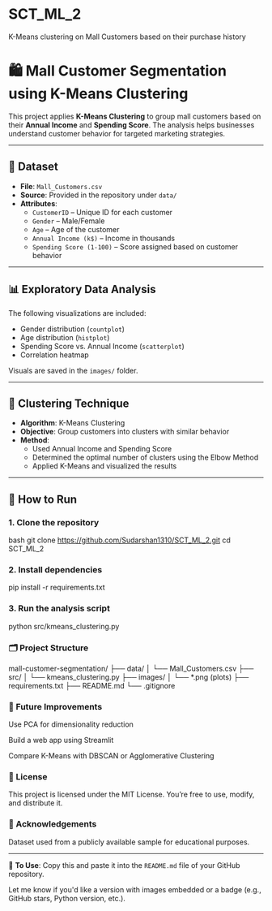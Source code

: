 # SCT_ML_2
K-Means clustering on Mall Customers based on their purchase history
# 🛍️ Mall Customer Segmentation using K-Means Clustering

This project applies **K-Means Clustering** to group mall customers based on their **Annual Income** and **Spending Score**. The analysis helps businesses understand customer behavior for targeted marketing strategies.

---

## 📁 Dataset

- **File**: `Mall_Customers.csv`
- **Source**: Provided in the repository under `data/`
- **Attributes**:
  - `CustomerID` – Unique ID for each customer
  - `Gender` – Male/Female
  - `Age` – Age of the customer
  - `Annual Income (k$)` – Income in thousands
  - `Spending Score (1-100)` – Score assigned based on customer behavior

---

## 📊 Exploratory Data Analysis

The following visualizations are included:
- Gender distribution (`countplot`)
- Age distribution (`histplot`)
- Spending Score vs. Annual Income (`scatterplot`)
- Correlation heatmap

Visuals are saved in the `images/` folder.

---

## 🧠 Clustering Technique

- **Algorithm**: K-Means Clustering
- **Objective**: Group customers into clusters with similar behavior
- **Method**:
  - Used Annual Income and Spending Score
  - Determined the optimal number of clusters using the Elbow Method
  - Applied K-Means and visualized the results

---

## 🧪 How to Run

### 1. Clone the repository

bash git clone https://github.com/Sudarshan1310/SCT_ML_2.git
cd SCT_ML_2

### 2. Install dependencies

pip install -r requirements.txt

### 3. Run the analysis script

python src/kmeans_clustering.py

### 🗂️ Project Structure

mall-customer-segmentation/
├── data/
│   └── Mall_Customers.csv
├── src/
│   └── kmeans_clustering.py
├── images/
│   └── *.png (plots)
├── requirements.txt
├── README.md
└── .gitignore

### 📌 Future Improvements
Use PCA for dimensionality reduction

Build a web app using Streamlit

Compare K-Means with DBSCAN or Agglomerative Clustering

### 📜 License
This project is licensed under the MIT License. You’re free to use, modify, and distribute it.

### 🙌 Acknowledgements
Dataset used from a publicly available sample for educational purposes.


---

🔧 **To Use**: Copy this and paste it into the `README.md` file of your GitHub repository.

Let me know if you'd like a version with images embedded or a badge (e.g., GitHub stars, Python version, etc.).

